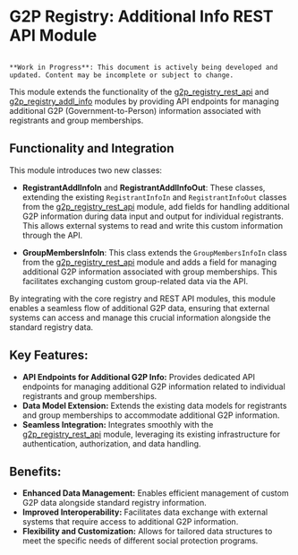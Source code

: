 # G2P Registry: Additional Info REST API Module

```{warning}

**Work in Progress**: This document is actively being developed and updated. Content may be incomplete or subject to change.
```

This module extends the functionality of the [g2p_registry_rest_api](g2p_registry_rest_api) and [g2p_registry_addl_info](g2p_registry_addl_info) modules by providing API endpoints for managing additional G2P (Government-to-Person) information associated with registrants and group memberships. 

## Functionality and Integration

This module introduces two new classes:

- **RegistrantAddlInfoIn** and **RegistrantAddlInfoOut**: These classes, extending the existing `RegistrantInfoIn` and `RegistrantInfoOut` classes from the [g2p_registry_rest_api](g2p_registry_rest_api) module, add fields for handling additional G2P information during data input and output for individual registrants. This allows external systems to read and write this custom information through the API.

- **GroupMembersInfoIn**:  This class extends the `GroupMembersInfoIn` class from the [g2p_registry_rest_api](g2p_registry_rest_api) module and adds a field for managing additional G2P information associated with group memberships. This facilitates exchanging custom group-related data via the API.

By integrating with the core registry and REST API modules, this module enables a seamless flow of additional G2P data, ensuring that external systems can access and manage this crucial information alongside the standard registry data.

## Key Features:

- **API Endpoints for Additional G2P Info:** Provides dedicated API endpoints for managing additional G2P information related to individual registrants and group memberships.
- **Data Model Extension:** Extends the existing data models for registrants and group memberships to accommodate additional G2P information.
- **Seamless Integration:** Integrates smoothly with the [g2p_registry_rest_api](g2p_registry_rest_api) module, leveraging its existing infrastructure for authentication, authorization, and data handling.

## Benefits:

- **Enhanced Data Management:** Enables efficient management of custom G2P data alongside standard registry information.
- **Improved Interoperability:** Facilitates data exchange with external systems that require access to additional G2P information.
- **Flexibility and Customization:** Allows for tailored data structures to meet the specific needs of different social protection programs. 
